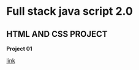 
# Full stack java script 2.0
## HTML AND CSS PROJECT

**Project 01**

[link](/HTML%20AND%20CSS%20ASIGNMENT/Project%2001/)